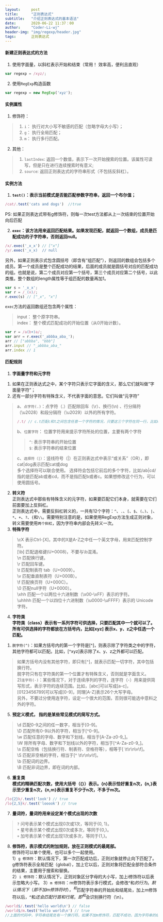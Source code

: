 ```yaml
---
layout:     post
title:      "正则表达式"
subtitle:   "介绍正则表达式的基本语法"
date:       2020-06-22 11:37：00
author:     "Coder-Li-wj"
header-img: "img/regexp/header.jpg"
tags:       正则表达式
---  
```


#### 新建正则表达式的方法  
1. 使用字面量，以斜杠表示开始和结束（常用！ 效率高，便利且直观）  
```js
var regexp = /xyz/;
```  
2. 使用`RegExp`构造函数  
```js
var regexp = new RegExp('xyz');
```  

#### 实例属性  
1. 修饰符： 
> 1) `i`： 执行对大小写不敏感的匹配（忽略字母大小写）；  
> 2) `g`： 执行全局匹配；  
> 3) `m`： 执行多行匹配。  
2. 其他：  
> 1) `lastIndex`: 返回一个数值，表示下一次开始搜索的位置。该属性可读写，但是只在进行连续搜索时有意义;  
> 2) `source`: 返回正则表达式的字符串形式（不包括反斜杠）。  

#### 实例方法  
1. **`test()`：表示当前模式是否能匹配参数字符串，返回一个布尔值；**  
```js
/cat/.test('cats and dogs')  //true
```  
PS: 如果正则表达式带有g修饰符，则每一次test方法都从上一次结束的位置开始向后匹配  

2. **`exec`：该方法用来返回匹配结果。如果发现匹配，就返回一个数组，成员是匹配成功的子字符串，否则返回null。**  
```js
/x/.exec('_x_x') // ["x"]
/y/.exec('_x_x)  // null
```  
另外，如果正则表示式包含圆括号（即含有“组匹配”），则返回的数组会包括多个成员。第一个成员是整个匹配成功的结果，后面的成员就是圆括号对应的匹配成功的组。也就是说，第二个成员对应第一个括号，第三个成员对应第二个括号，以此类推。整个数组的length属性等于组匹配的数量再加1。  
```js
var s = '_x_x';
var r = /_(x)/;
r.exec(s) // ["_x", "x"]
```  
`exec`方法的返回数组还包含两个属性：  
>input： 整个原字符串。  
>index： 整个模式匹配成功的开始位置（从0开始计数）。  
```js
var r = /a(b+)a/;
var arr = r.exec('_abbba_aba_');
arr // ["abbba", "bbb"]
arr.input // "_abbba_aba_"
arr.index // 1
```  

#### 匹配规则  
1. **字面量字符和元字符**  
1) 如果在正则表达式之中，某个字符只表示它字面的含义，那么它们就叫做“字面量字符”；    
2) 还有一部分字符有特殊含义，不代表字面的意思。它们叫做“元字符”  
>a、`点字符(.)`：点字符（.）匹配除回车（\r）、换行(\n) 、行分隔符（\u2028）和段分隔符（\u2029）以外的所有字符。
>```js 
>/.t/ // c.t匹配c和t之间包含任意一个字符的情况，只要这三个字符在同一行，比如cat、c2t、c-t等等，但是不匹配coot
>```  
>b、`位置字符`： 位置字符用来提示字符所处的位置，主要有两个字符  
>>`^`: 表示字符串的开始位置  
>>`$`: 表示字符串的结束位置   
>
>c、`选择符（|）`：竖线符号（|）在正则表达式中表示“或关系”（OR），即cat|dog表示匹配cat或dog  
>多个选择符可以联合使用。
>选择符会包括它前后的多个字符，比如/ab|cd/指的是匹配ab或者cd，而不是指匹配b或者c。如果想修改这个行为，可以使用圆括号。  

2. **转义符**  
正则表达式中那些有特殊含义的元字符，如果要匹配它们本身，就需要在它们前面要加上反斜杠。  
正则表达式中，需要反斜杠转义的，一共有12个字符：`^`、`.`、`[`、`$`、`(`、`)`、`|`、`*`、`+`、`?`、`{`和`\\`。需要特别注意的是，如果使用RegExp方法生成正则对象，转义需要使用`两个斜杠`，因为字符串内部会先转义一次。  
3. **特殊字符**  
>\cX 表示Ctrl-[X]，其中的X是A-Z之中任一个英文字母，用来匹配控制字符。  
>[\b] 匹配退格键(U+0008)，不要与\b混淆。  
>\n 匹配换行键。  
>\r 匹配回车键。  
>\t 匹配制表符 tab（U+0009）。  
>\v 匹配垂直制表符（U+000B）。  
>\f 匹配换页符（U+000C）。  
>\0 匹配null字符（U+0000）。  
>\xhh 匹配一个以两位十六进制数（\x00-\xFF）表示的字符。  
>\uhhhh 匹配一个以四位十六进制数（\u0000-\uFFFF）表示的 Unicode 字符。  
4. **字符类**  
**字符类（class）表示有一系列字符可供选择，只要匹配其中一个就可以了。所有可供选择的字符都放在方括号内，比如[xyz] 表示x、y、z之中任选一个匹配。**  
1) `脱字符(^)`：如果方括号内的第一个字符是[^]，则表示除了字符类之中的字符，其他字符都可以匹配。比如，[^xyz]表示除了x、y、z之外都可以匹配。  
>如果方括号内没有其他字符，即只有[^]，就表示匹配一切字符，其中包括换行符。  
>脱字符只有在字符类的第一个位置才有特殊含义，否则就是字面含义。  
2)`连字符(-)`：某些情况下，对于连续序列的字符，连字符（-）用来提供简写形式，表示字符的连续范围。比如，[abc]可以写成[a-c]，[0123456789]可以写成[0-9]，同理[A-Z]表示26个大写字母。  
>另外，不要过分使用连字符，设定一个很大的范围，否则很可能选中意料之外的字符。  
5. **预定义模式， 指的是某些常见模式的简写方式。**  
>\d 匹配0-9之间的任一数字，相当于[0-9]。  
>\D 匹配所有0-9以外的字符，相当于[^0-9]。  
>\w 匹配任意的字母、数字和下划线，相当于[A-Za-z0-9_]。  
>\W 除所有字母、数字和下划线以外的字符，相当于[^A-Za-z0-9_]。  
>\s 匹配空格（包括换行符、制表符、空格符等），相等于[ \t\r\n\v\f]。  
>\S 匹配非空格的字符，相当于[^ \t\r\n\v\f]。  
>\b 匹配词的边界。  
>\B 匹配非词边界，即在词的内部。  
6. **重复类**  
**模式的精确匹配次数，使用大括号（{}）表示。{n}表示恰好重复n次，{n,}表示至少重复n次，{n,m}表示重复不少于n次，不多于m次。**  
```js
/lo{2}k/.test('look') // true
/lo{2,5}k/.test('looook') // true
```  
7. **量词符，量词符用来设定某个模式出现的次数**  
>`?` 问号表示某个模式出现0次或1次，等同于{0, 1}。  
>`*` 星号表示某个模式出现0次或多次，等同于{0,}。  
>`+` 加号表示某个模式出现1次或多次，等同于{1,}。  
8. **修饰符，表示模式的附加规则，放在正则模式的最尾部。**  
修饰符可以单个使用，也可以多个一起使用。  
1）`g 修饰符`：默认情况下，第一次匹配成功后，正则对象就停止向下匹配了。g修饰符表示全局匹配（global），加上它以后，正则对象将匹配全部符合条件的结果，主要用于搜索和替换。  
2）`i 修饰符`：默认情况下，正则对象区分字母的大小写，加上i修饰符以后表示忽略大小写。
3）`m 修饰符`：m修饰符表示多行模式，会修改^和$的行为。默认情况下（即不加m修饰符时），^和$匹配字符串的开始处和结尾处，加上m修饰符以后，^和$还会匹配行首和行尾，即^和$会识别换行符（\n）。  
```js
/world$/.test('hello world\n') // false
/world$/m.test('hello world\n') // true
//上面的代码中，字符串结尾处有一个换行符。如果不加m修饰符，匹配不成功，因为字符串的结尾不是world；加上以后，$可以匹配行尾。
```  
